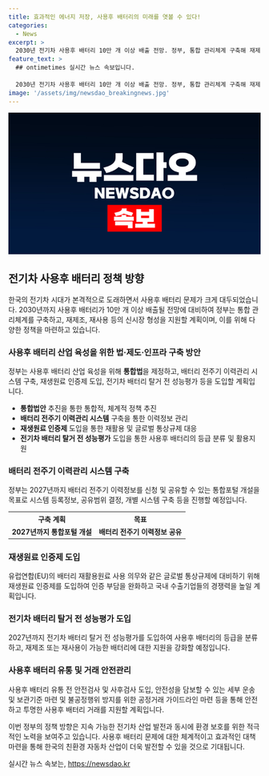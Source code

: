 ```yaml
---
title: 효과적인 에너지 저장, 사용후 배터리의 미래를 엿볼 수 있다!
categories:
  - News
excerpt: >
  2030년 전기차 사용후 배터리 10만 개 이상 배출 전망. 정부, 통합 관리체계 구축해 재제조·재사용 등 신시장 형성 지원 및 EU 배터리법 대응 계획. 사용후 배터리 산업 육성을 위한 법·제도·인프라 구축 방안 발표. 세부 내용은 통합법안 추진, 재생원료 인증제 도입, 배터리 성능평가 등. 산업부는 재생원료 인증제 도입으로 글로벌 통상규제에 대응. 또한, 배터리 성능평가 시스템 도입 등을 목표로 함.
feature_text: >
  ## ontimetimes 실시간 뉴스 속보입니다.

  2030년 전기차 사용후 배터리 10만 개 이상 배출 전망. 정부, 통합 관리체계 구축해 재제조·재사용 등 신시장 형성 지원 및 EU 배터리법 대응 계획. 사용후 배터리 산업 육성을 위한 법·제도·인프라 구축 방안 발표. 세부 내용은 통합법안 추진, 재생원료 인증제 도입, 배터리 성능평가 등. 산업부는 재생원료 인증제 도입으로 글로벌 통상규제에 대응. 또한, 배터리 성능평가 시스템 도입 등을 목표로 함.
image: '/assets/img/newsdao_breakingnews.jpg'
---
```


<p><img src="/assets/img/newsdao_breakingnews.jpg" alt="ontimetimes 속보" /></p>

<h2 data-ke-size="size26">전기차 사용후 배터리 정책 방향</h2>

<p data-ke-size="size16">한국의 전기차 시대가 본격적으로 도래하면서 사용후 배터리 문제가 크게 대두되었습니다. 2030년까지 사용후 배터리가 10만 개 이상 배출될 전망에 대비하여 정부는 통합 관리체계를 구축하고, 재제조, 재사용 등의 신시장 형성을 지원할 계획이며, 이를 위해 다양한 정책을 마련하고 있습니다.</p>

<h3 data-ke-size="size24">사용후 배터리 산업 육성을 위한 법·제도·인프라 구축 방안</h3>

<p data-ke-size="size16">정부는 사용후 배터리 산업 육성을 위해 <b>통합법</b>을 제정하고, 배터리 전주기 이력관리 시스템 구축, 재생원료 인증제 도입, 전기차 배터리 탈거 전 성능평가 등을 도입할 계획입니다.</p>

<ul>
    <li><b>통합법안</b> 추진을 통한 통합적, 체계적 정책 추진</li>
    <li><b>배터리 전주기 이력관리 시스템</b> 구축을 통한 이력정보 관리</li>
    <li><b>재생원료 인증제</b> 도입을 통한 재활용 및 글로벌 통상규제 대응</li>
    <li><b>전기차 배터리 탈거 전 성능평가</b> 도입을 통한 사용후 배터리의 등급 분류 및 활용지원</li>
</ul>

<h3 data-ke-size="size24">배터리 전주기 이력관리 시스템 구축</h3>

<p data-ke-size="size16">정부는 2027년까지 배터리 전주기 이력정보를 신청 및 공유할 수 있는 통합포털 개설을 목표로 시스템 등록정보, 공유범위 결정, 개별 시스템 구축 등을 진행할 예정입니다.</p>

<table>
    <tr>
        <th>구축 계획</th>
        <th>목표</th>
    </tr>
    <tr>
        <td style="text-align: center; height: 17px;"><b>2027년까지 통합포털 개설</b></td>
        <td style="text-align: center; height: 17px;"><b>배터리 전주기 이력정보 공유</b></td>
    </tr>
</table>

<h3 data-ke-size="size24">재생원료 인증제 도입</h3>

<p data-ke-size="size16">유럽연합(EU)의 배터리 재활용원료 사용 의무와 같은 글로벌 통상규제에 대비하기 위해 재생원료 인증제를 도입하여 인증 부담을 완화하고 국내 수출기업들의 경쟁력을 높일 계획입니다.</p>

<h3 data-ke-size="size24">전기차 배터리 탈거 전 성능평가 도입</h3>

<p data-ke-size="size16">2027년까지 전기차 배터리 탈거 전 성능평가를 도입하여 사용후 배터리의 등급을 분류하고, 재제조 또는 재사용이 가능한 배터리에 대한 지원을 강화할 예정입니다.</p>

<h3 data-ke-size="size24">사용후 배터리 유통 및 거래 안전관리</h3>

<p data-ke-size="size16">사용후 배터리 유통 전 안전검사 및 사후검사 도입, 안전성을 담보할 수 있는 세부 운송 및 보관기준 마련 및 불공정행위 방지를 위한 공정거래 가이드라인 마련 등을 통해 안전하고 투명한 사용후 배터리 거래를 지원할 계획입니다.</p>

<p>이번 정부의 정책 방향은 지속 가능한 전기차 산업 발전과 동시에 환경 보호를 위한 적극적인 노력을 보여주고 있습니다. 사용후 배터리 문제에 대한 체계적이고 효과적인 대책 마련을 통해 한국의 친환경 자동차 산업이 더욱 발전할 수 있을 것으로 기대됩니다.</p>
실시간 뉴스 속보는, <a href="https://newsdao.kr" rel="dofollow">https://newsdao.kr</a>


